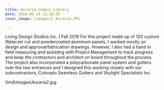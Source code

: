 ```yaml
---
title: Auraria Campus Library
date: 2018-06-19 13:16:29
cover_image: \images\C_Auraria.JPG

---
```


Living Design Studios Inc. | Fall 2016
For this project made up of 120 custom WaterJet cut and powdercoated aluminum panels, I worked mostly on design and approval/fabrication drawings. However, I also had a hand in field measuring and assisting with Project Management to track progress and keep the contractors and architect on board throughout the process. The project also incorporated a polycarbonate panel system and gutters over the two entrances and I designed this working closely with our subcontractors, Colorado Seamless Gutters and Skylight Specialists Inc.

\lmd\images\Auraria2.jpg
